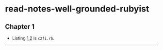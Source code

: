 # read-notes-well-grounded-rubyist


## Chapter 1

- Listing [1.2] is `c2fi.rb`. 



---

[1.2]: examples/c2fi.rb
